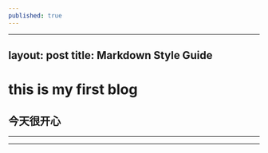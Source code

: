 ```yaml
---
published: true
---
```


---
layout: post
title: Markdown Style Guide
---

# this is my first blog
##  今天很开心


----
****

